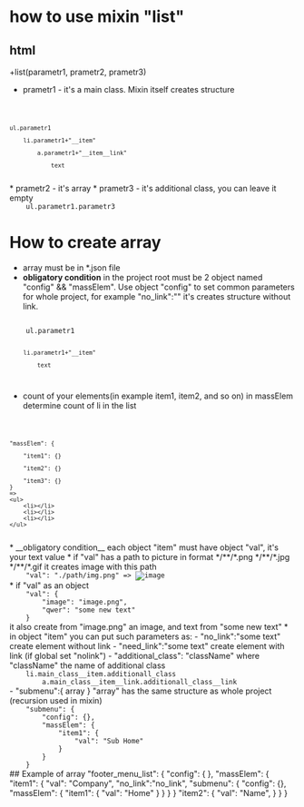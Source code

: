 # how to use mixin "list"

## html
+list(parametr1, prametr2, prametr3)
* prametr1 - it's a main class. Mixin itself creates structure
<code>

	ul.parametr1

		li.parametr1+"__item"

			a.parametr1+"__item__link"

				text
</code>
* prametr2 - it's array
* prametr3 - it's additional class, you can leave it empty
<code>
	ul.parametr1.parametr3
</code>

# How to create array #
* array must be in *.json file
* __obligatory condition__ in the project root must be 2 object named "config" && "massElem". Use object "config" to set common parameters for whole project, for example "no_link":"" it's creates structure without link. 

<code>
	ul.parametr1

		li.parametr1+"__item"

			text
</code>

* count of your elements(in example item1, item2,  and so on) in massElem determine count of  li in the list

<code>

	"massElem": {

		"item1": {}

		"item2": {}

		"item3": {}
	}
	=>
	<ul>
		<li></li>
		<li></li>
		<li></li>
	</ul>
</code>
* __obligatory condition__ each object "item" must have object "val", it's your text value
* if "val" has a path to picture in format */**/*.png */**/*.jpg */**/*.gif it creates image with this path
<code>
	"val": "./path/img.png" => <img src="./path/img.png" alt="image" />
</code>
* if "val" as an object 
<code>
	"val": {
		"image": "image.png",
		"qwer": "some new text"
	}
</code>
	it also create from "image.png" an image, and text from "some new text"
* in object "item" you can put such parameters as:
- "no_link":"some text" create element without link
- "need_link":"some text" create element with link (if global set "nolink")
- "additional_class": "className" where "className" the name of additional class 
<code>
	li.main_class__item.additionall_class
		a.main_class__item__link.additionall_class__link
</code>
- "submenu":{ array } "array" has the same structure as whole project (recursion used in mixin)
<code>
	"submenu": {
		"config": {},
		"massElem": {
			"item1": {
				"val": "Sub Home"
			}
		}
	}
</code>
## Example of array
	"footer_menu_list":	{
		"config": {
		}, 
		"massElem": {
			"item1": {
				"val": "Company",
				"no_link":"no_link",
				"submenu": {
					"config": {},
					"massElem": {
						"item1": {
							"val": "Home"
						}
					}
				}
			}
			"item2": {
				"val": "Name",
			}
		}
	}
